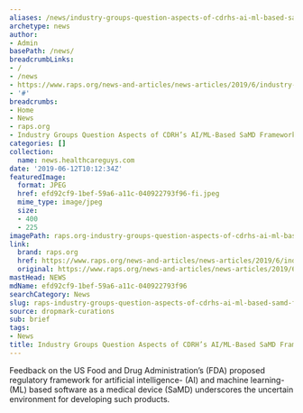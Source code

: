 ```yaml
---
aliases: /news/industry-groups-question-aspects-of-cdrhs-ai-ml-based-samd-framework
archetype: news
author:
- Admin
basePath: /news/
breadcrumbLinks:
- /
- /news
- https://www.raps.org/news-and-articles/news-articles/2019/6/industry-groups-question-aspects-of-cdrhs-aiml-b
- '#'
breadcrumbs:
- Home
- News
- raps.org
- Industry Groups Question Aspects of CDRH’s AI/ML-Based SaMD Framework
categories: []
collection:
  name: news.healthcareguys.com
date: '2019-06-12T10:12:34Z'
featuredImage:
  format: JPEG
  href: efd92cf9-1bef-59a6-a11c-040922793f96-fi.jpeg
  mime_type: image/jpeg
  size:
  - 400
  - 225
imagePath: raps.org-industry-groups-question-aspects-of-cdrhs-ai-ml-based-samd-framework
link:
  brand: raps.org
  href: https://www.raps.org/news-and-articles/news-articles/2019/6/industry-groups-question-aspects-of-cdrhs-aiml-b
  original: https://www.raps.org/news-and-articles/news-articles/2019/6/industry-groups-question-aspects-of-cdrhs-aiml-b
mastHead: NEWS
mdName: efd92cf9-1bef-59a6-a11c-040922793f96
searchCategory: News
slug: raps-industry-groups-question-aspects-of-cdrhs-ai-ml-based-samd-framework
source: dropmark-curations
sub: brief
tags:
- News
title: Industry Groups Question Aspects of CDRH’s AI/ML-Based SaMD Framework
---
```


Feedback on the US Food and Drug Administration’s (FDA) proposed regulatory framework for artificial intelligence- (AI) and machine learning- (ML) based software as a medical device (SaMD) underscores the uncertain environment for developing such products.